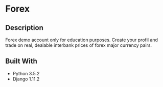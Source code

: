 # Forex
## Description
Forex demo account only for education purposes. Create your profil and trade on real, dealable interbank prices of forex major currency pairs.
## Built With
* Python 3.5.2
* Django 1.11.2
